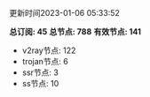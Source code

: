 更新时间2023-01-06 05:33:52

**总订阅: 45**
**总节点: 788**
**有效节点: 141**
- v2ray节点: 122
- trojan节点: 6
- ssr节点: 3
- ss节点: 10

